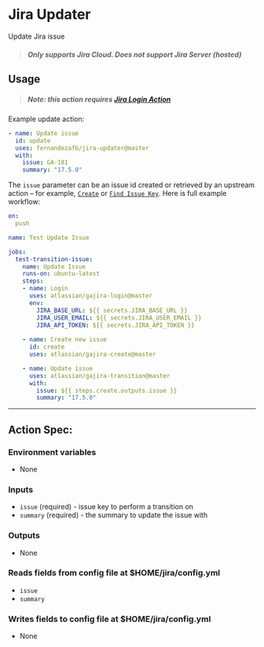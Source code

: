 # Jira Updater
Update Jira issue

> ##### Only supports Jira Cloud. Does not support Jira Server (hosted)

## Usage

> ##### Note: this action requires [Jira Login Action](https://github.com/marketplace/actions/jira-login)

Example update action:

```yaml
- name: Update issue
  id: update
  uses: fernandezafb/jira-updater@master
  with:
    issue: GA-181
    summary: "17.5.0"
```

The `issue` parameter can be an issue id created or retrieved by an upstream action – for example, [`Create`](https://github.com/marketplace/actions/jira-create) or [`Find Issue Key`](https://github.com/marketplace/actions/jira-find). Here is full example workflow:

```yaml
on:
  push

name: Test Update Issue

jobs:
  test-transition-issue:
    name: Update Issue
    runs-on: ubuntu-latest
    steps:
    - name: Login
      uses: atlassian/gajira-login@master
      env:
        JIRA_BASE_URL: ${{ secrets.JIRA_BASE_URL }}
        JIRA_USER_EMAIL: ${{ secrets.JIRA_USER_EMAIL }}
        JIRA_API_TOKEN: ${{ secrets.JIRA_API_TOKEN }}
        
    - name: Create new issue
      id: create
      uses: atlassian/gajira-create@master

    - name: Update issue
      uses: atlassian/gajira-transition@master
      with:
        issue: ${{ steps.create.outputs.issue }}
        summary: "17.5.0"
```
----
## Action Spec:

### Environment variables
- None

### Inputs
- `issue` (required) - issue key to perform a transition on
- `summary` (required) - the summary to update the issue with

### Outputs
- None

### Reads fields from config file at $HOME/jira/config.yml
- `issue`
- `summary`

### Writes fields to config file at $HOME/jira/config.yml
- None